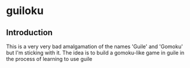 # guiloku

## Introduction

This is a very very bad amalgamation of the names 'Guile' and 'Gomoku' but I'm sticking with it.
The idea is to build a gomoku-like game in guile in the process of learning to use guile
